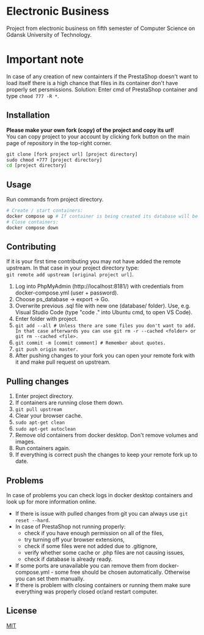 # Electronic Business

Project from electronic business on fifth semester of Computer Science on Gdansk University of Technology.

# Important note
In case of any creation of new containters if the PrestaShop doesn't want to load itself there is a high chance that files in its container don't have properly set persmissions.
Solution: Enter cmd of PrestaShop container and type ```chmod 777 -R *```.

## Installation
**Please make your own fork (copy) of the project and copy its url!**\
You can copy project to your account by clicking fork button on the main page of repository in the top-right corner.
```cmd
git clone [fork project url] [project directory]
sudo chmod +777 [project directory]
cd [project directory]
```

## Usage
Run commands from project directory.

```bash
# Create / start containers: 
docker compose up # If container is being created its database will be initialized with file from database/ folder.
# Close containers:
docker compose down
```

## Contributing
If it is your first time contributing you may not have added the remote upstream. In that case in your project directory type:\
```git remote add upstream [original project url]```.

1. Log into PhpMyAdmin (http://localhost:8181/) with credentials from docker-compose.yml (user + password).
2. Choose ps_database -> export -> Go. 
3. Overwrite previous .sql file with new one (database/ folder). Use, e.g. Visual Studio Code (type "code ." into Ubuntu cmd, to open VS Code).
4. Enter folder with project.
5. ```git add --all # Unless there are some files you don't want to add. In that case afterwards you can use git rm -r --cached <folder> or git rm --cached <file>.```
6. ```git commit -m [commit comment] # Remember about quotes.```
7. ```git push origin master.```
8. After pushing changes to your fork you can open your remote fork with it and make pull request on upstream.

## Pulling changes

1. Enter project directory.
2. If containers are running close them down.
3. ```git pull upstream```
4. Clear your browser cache.
5. ```sudo apt-get clean```
6. ```sudo apt-get autoclean```
7. Remove old containers from docker desktop. Don't remove volumes and images.
8. Run containers again.
9. If everything is correct push the changes to keep your remote fork up to date.

## Problems
In case of problems you can check logs in docker desktop containers and look up for more information online.
* If there is issue with pulled changes from git you can always use ```git reset --hard```.
* In case of PrestaShop not running properly:
  * check if you have enough permission on all of the files,
  * try turning off your browser extensions,
  * check if some files were not added due to .gitignore,
  * verify whether some cache or .php files are not causing issues,
  * check if database is already ready.
* If some ports are unavailable you can remove them from docker-compose.yml - some free should be chosen automatically. Otherwise you can set them manually.
* If there is problem with closing containers or running them make sure everything was properly closed or/and restart computer.

## License
[MIT](https://choosealicense.com/licenses/mit/)

